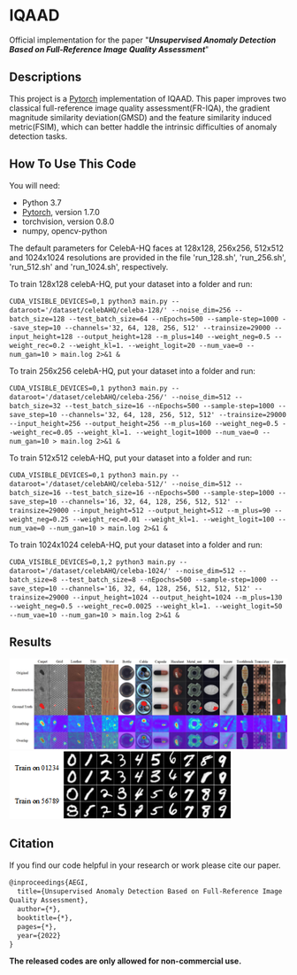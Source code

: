 # IQAAD
Official implementation for the paper "***Unsupervised Anomaly Detection Based on Full-Reference Image Quality Assessment***"

## Descriptions
This project is a [Pytorch](https://pytorch.org/) implementation of IQAAD. This paper improves two classical full-reference image quality assessment(FR-IQA), the gradient magnitude similarity deviation(GMSD) and the feature similarity induced metric(FSIM), which can better haddle the intrinsic difficulties of anomaly detection tasks.

## How To Use This Code
You will need:
  - Python 3.7
  - [Pytorch](https://pytorch.org/), version 1.7.0
  - torchvision, version 0.8.0
  - numpy, opencv-python

The default parameters for CelebA-HQ faces at 128x128, 256x256, 512x512 and 1024x1024 resolutions are provided in the file 'run_128.sh', 'run_256.sh', 'run_512.sh' and 'run_1024.sh', respectively. 

 To train 128x128 celebA-HQ, put your dataset into a folder and run:
```
CUDA_VISIBLE_DEVICES=0,1 python3 main.py --dataroot='/dataset/celebAHQ/celeba-128/' --noise_dim=256 --batch_size=128 --test_batch_size=64 --nEpochs=500 --sample-step=1000 --save_step=10 --channels='32, 64, 128, 256, 512' --trainsize=29000 --input_height=128 --output_height=128 --m_plus=140 --weight_neg=0.5 --weight_rec=0.2 --weight_kl=1. --weight_logit=20 --num_vae=0 --num_gan=10 > main.log 2>&1 &
```

 To train 256x256 celebA-HQ, put your dataset into a folder and run:
```
CUDA_VISIBLE_DEVICES=0,1 python3 main.py --dataroot='/dataset/celebAHQ/celeba-256/' --noise_dim=512 --batch_size=32 --test_batch_size=16 --nEpochs=500 --sample-step=1000 --save_step=10 --channels='32, 64, 128, 256, 512, 512' --trainsize=29000 --input_height=256 --output_height=256 --m_plus=160 --weight_neg=0.5 --weight_rec=0.05 --weight_kl=1. --weight_logit=1000 --num_vae=0 --num_gan=10 > main.log 2>&1 &
```

 To train 512x512 celebA-HQ, put your dataset into a folder and run:
```
CUDA_VISIBLE_DEVICES=0,1 python3 main.py --dataroot='/dataset/celebAHQ/celeba-512/' --noise_dim=512 --batch_size=16 --test_batch_size=16 --nEpochs=500 --sample-step=1000 --save_step=10 --channels='16, 32, 64, 128, 256, 512, 512' --trainsize=29000 --input_height=512 --output_height=512 --m_plus=90 --weight_neg=0.25 --weight_rec=0.01 --weight_kl=1. --weight_logit=100 --num_vae=0 --num_gan=10 > main.log 2>&1 &
```

 To train 1024x1024 celebA-HQ, put your dataset into a folder and run:
```
CUDA_VISIBLE_DEVICES=0,1,2 python3 main.py --dataroot='/dataset/celebAHQ/celeba-1024/' --noise_dim=512 --batch_size=8 --test_batch_size=8 --nEpochs=500 --sample-step=1000 --save_step=10 --channels='16, 32, 64, 128, 256, 512, 512, 512' --trainsize=29000 --input_height=1024 --output_height=1024 --m_plus=130 --weight_neg=0.5 --weight_rec=0.0025 --weight_kl=1. --weight_logit=50 --num_vae=10 --num_gan=10 > main.log 2>&1 &
```

## Results
[![logo](https://github.com/openAIRoom/IQAAD/blob/main/Samples/mvtec.jpg)](https://github.com/openAIRoom/IQAAD/blob/main/Samples/mvtec.jpg) 
[![logo](https://github.com/openAIRoom/IQAAD/blob/main/Samples/mnist.png)](https://github.com/openAIRoom/IQAAD/blob/main/Samples/mnist.png) 

## Citation
If you find our code helpful in your research or work please cite our paper.
```
@inproceedings{AEGI,
  title={Unsupervised Anomaly Detection Based on Full-Reference Image Quality Assessment},
  author={*},
  booktitle={*},
  pages={*},    
  year={2022}
}
```

**The released codes are only allowed for non-commercial use.**
